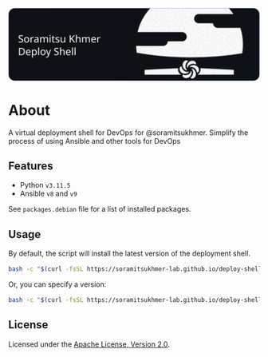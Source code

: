 ![banner](.github/assets/banner.svg)

# About
A virtual deployment shell for DevOps for @soramitsukhmer. Simplify the process of using Ansible and other tools for DevOps

## Features

- Python `v3.11.5`
- Ansible `v8` and `v9`

See `packages.debian` file for a list of installed packages.

## Usage

By default, the script will install the latest version of the deployment shell.

```sh
bash -c "$(curl -fsSL https://soramitsukhmer-lab.github.io/deploy-shell/run.sh)"
```

Or, you can specify a version:

```sh
bash -c "$(curl -fsSL https://soramitsukhmer-lab.github.io/deploy-shell/run.sh)" -- v8 # or v9
```

## License
Licensed under the [Apache License, Version 2.0](LICENSE).
